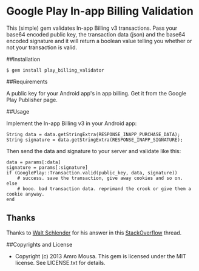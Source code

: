# Google Play In-app Billing Validation

This (simple) gem validates In-app Billing v3 transactions. Pass your base64 
encoded public key, the transaction data (json) and the base64 encoded signature 
and it will return a boolean value telling you whether or not your transaction is valid.

##Installation

    $ gem install play_billing_validator
     
##Requirements

A public key for your Android app's in app billing. Get it from the Google Play Publisher page.

##Usage

Implement the In-app Billing v3 in your Android app:

    String data = data.getStringExtra(RESPONSE_INAPP_PURCHASE_DATA);
    String signature = data.getStringExtra(RESPONSE_INAPP_SIGNATURE);

Then send the data and signature to your server and validate like this:
 
    data = params[:data]
    signature = params[:signature]
    if (GooglePlay::Transaction.valid(public_key, data, signature))
        # success. save the transaction, give away cookies and so on.
    else
        # booo. bad transaction data. reprimand the crook or give them a cookie anyway.
    end

## Thanks

Thanks to [Walt Schlender](http://stackoverflow.com/users/749709/walta) for his answer in this [StackOverflow](http://stackoverflow.com/questions/5971031/how-do-i-verify-android-in-app-billing-with-a-server-with-ruby) thread.

##Copyrights and License

* Copyright (c) 2013 Amro Mousa. This gem is licensed under the MIT license. See LICENSE.txt for details.